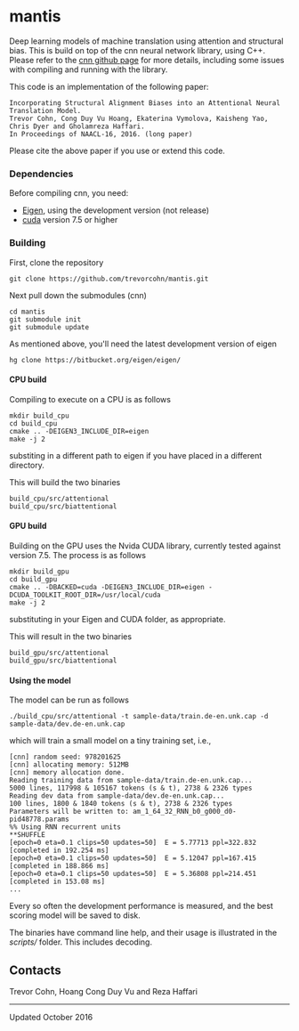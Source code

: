 # mantis

Deep learning models of machine translation using attention and structural bias. This is build on top of the cnn neural network library, using
C++. Please refer to the [cnn github page](http://github.com/clab/cnn) for more details, including some issues with compiling and running with
the library. 

This code is an implementation of the following paper:

    Incorporating Structural Alignment Biases into an Attentional Neural Translation Model. 
    Trevor Cohn, Cong Duy Vu Hoang, Ekaterina Vymolova, Kaisheng Yao, Chris Dyer and Gholamreza Haffari. 
    In Proceedings of NAACL-16, 2016. (long paper)

Please cite the above paper if you use or extend this code.

### Dependencies

Before compiling cnn, you need:
 * [Eigen](https://bitbucket.org/eigen/eigen), using the development version (not release)
 * [cuda](https://developer.nvidia.com/cuda-toolkit) version 7.5 or higher

### Building

First, clone the repository

    git clone https://github.com/trevorcohn/mantis.git

Next pull down the submodules (cnn)

    cd mantis
    git submodule init 
    git submodule update

As mentioned above, you'll need the latest development version of eigen

    hg clone https://bitbucket.org/eigen/eigen/

#### CPU build

Compiling to execute on a CPU is as follows

    mkdir build_cpu
    cd build_cpu
    cmake .. -DEIGEN3_INCLUDE_DIR=eigen
    make -j 2

substiting in a different path to eigen if you have placed in a different directory.

This will build the two binaries
    
    build_cpu/src/attentional
    build_cpu/src/biattentional


#### GPU build

Building on the GPU uses the Nvida CUDA library, currently tested against version 7.5.
The process is as follows

    mkdir build_gpu
    cd build_gpu
    cmake .. -DBACKED=cuda -DEIGEN3_INCLUDE_DIR=eigen -DCUDA_TOOLKIT_ROOT_DIR=/usr/local/cuda 
    make -j 2

substituting in your Eigen and CUDA folder, as appropriate.

This will result in the two binaries

    build_gpu/src/attentional
    build_gpu/src/biattentional

#### Using the model

The model can be run as follows

    ./build_cpu/src/attentional -t sample-data/train.de-en.unk.cap -d sample-data/dev.de-en.unk.cap 

which will train a small model on a tiny training set, i.e.,

    [cnn] random seed: 978201625
    [cnn] allocating memory: 512MB
    [cnn] memory allocation done.
    Reading training data from sample-data/train.de-en.unk.cap...
    5000 lines, 117998 & 105167 tokens (s & t), 2738 & 2326 types
    Reading dev data from sample-data/dev.de-en.unk.cap...
    100 lines, 1800 & 1840 tokens (s & t), 2738 & 2326 types
    Parameters will be written to: am_1_64_32_RNN_b0_g000_d0-pid48778.params
    %% Using RNN recurrent units
    **SHUFFLE
    [epoch=0 eta=0.1 clips=50 updates=50]  E = 5.77713 ppl=322.832 [completed in 192.254 ms]
    [epoch=0 eta=0.1 clips=50 updates=50]  E = 5.12047 ppl=167.415 [completed in 188.866 ms]
    [epoch=0 eta=0.1 clips=50 updates=50]  E = 5.36808 ppl=214.451 [completed in 153.08 ms]
    ...

Every so often the development performance is measured, and the best scoring model will be saved to disk.

The binaries have command line help, and their usage is illustrated in the *scripts/* folder. This includes
decoding.

## Contacts

Trevor Cohn, Hoang Cong Duy Vu and Reza Haffari 

---
Updated October 2016
